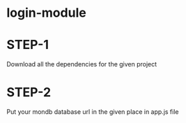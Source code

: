 # login-module
# STEP-1
Download all the dependencies for the given project

# STEP-2
Put your mondb database url in the given place in app.js file

